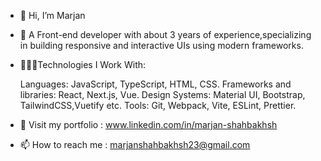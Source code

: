 - 👋 Hi, I’m Marjan
- 👀 A Front-end developer with about 3 years of experience,specializing in building responsive 
   and interactive UIs using modern frameworks.
  
- 👩🏻‍💻Technologies I Work With:

   Languages: JavaScript, TypeScript, HTML, CSS.
   Frameworks and libraries: React, Next.js, Vue.
   Design Systems: Material UI, Bootstrap, TailwindCSS,Vuetify etc.
   Tools: Git, Webpack, Vite, ESLint, Prettier.
  
- 🚀 Visit my portfolio : www.linkedin.com/in/marjan-shahbakhsh
- 📫 How to reach me : marjanshahbakhsh23@gmail.com

<!---
mrjnsh/mrjnsh is a ✨ special ✨ repository because its `README.md` (this file) appears on your GitHub profile.
You can click the Preview link to take a look at your changes.
--->
